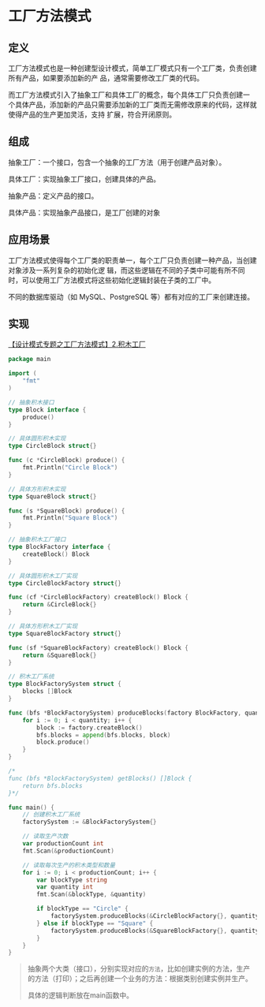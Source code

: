 # 工厂方法模式

## 定义

⼯⼚⽅法模式也是⼀种创建型设计模式，简单⼯⼚模式只有⼀个⼯⼚类，负责创建所有产品，如果要添加新的产 品，通常需要修改⼯⼚类的代码。

⽽⼯⼚⽅法模式引⼊了抽象⼯⼚和具体⼯⼚的概念，每个具体⼯⼚只负责创建⼀ 个具体产品，添加新的产品只需要添加新的⼯⼚类⽽⽆需修改原来的代码，这样就使得产品的⽣产更加灵活，⽀持 扩展，符合开闭原则。 

## 组成

抽象⼯⼚：⼀个接⼝，包含⼀个抽象的⼯⼚⽅法（⽤于创建产品对象）。 

具体⼯⼚：实现抽象⼯⼚接⼝，创建具体的产品。 

抽象产品：定义产品的接⼝。 

具体产品：实现抽象产品接⼝，是⼯⼚创建的对象

## 应用场景

⼯⼚⽅法模式使得每个⼯⼚类的职责单⼀，每个⼯⼚只负责创建⼀种产品，当创建对象涉及⼀系列复杂的初始化逻 辑，⽽这些逻辑在不同的⼦类中可能有所不同时，可以使⽤⼯⼚⽅法模式将这些初始化逻辑封装在⼦类的⼯⼚中。 

不同的数据库驱动（如 MySQL、PostgreSQL 等）都有对应的⼯⼚来创建连接。

## 实现

[【设计模式专题之工厂方法模式】2.积木工厂](https://kamacoder.com/problempage.php?pid=1076)

```go
package main

import (
	"fmt"
)

// 抽象积木接口
type Block interface {
	produce()
}

// 具体圆形积木实现
type CircleBlock struct{}

func (c *CircleBlock) produce() {
	fmt.Println("Circle Block")
}

// 具体方形积木实现
type SquareBlock struct{}

func (s *SquareBlock) produce() {
	fmt.Println("Square Block")
}

// 抽象积木工厂接口
type BlockFactory interface {
	createBlock() Block
}

// 具体圆形积木工厂实现
type CircleBlockFactory struct{}

func (cf *CircleBlockFactory) createBlock() Block {
	return &CircleBlock{}
}

// 具体方形积木工厂实现
type SquareBlockFactory struct{}

func (sf *SquareBlockFactory) createBlock() Block {
	return &SquareBlock{}
}

// 积木工厂系统
type BlockFactorySystem struct {
	blocks []Block
}

func (bfs *BlockFactorySystem) produceBlocks(factory BlockFactory, quantity int) {
	for i := 0; i < quantity; i++ {
		block := factory.createBlock()
		bfs.blocks = append(bfs.blocks, block)
		block.produce()
	}
}

/*
func (bfs *BlockFactorySystem) getBlocks() []Block {
	return bfs.blocks
}*/

func main() {
	// 创建积木工厂系统
	factorySystem := &BlockFactorySystem{}

	// 读取生产次数
	var productionCount int
	fmt.Scan(&productionCount)

	// 读取每次生产的积木类型和数量
	for i := 0; i < productionCount; i++ {
		var blockType string
		var quantity int
		fmt.Scan(&blockType, &quantity)

		if blockType == "Circle" {
			factorySystem.produceBlocks(&CircleBlockFactory{}, quantity)
		} else if blockType == "Square" {
			factorySystem.produceBlocks(&SquareBlockFactory{}, quantity)
		}
	}
}
```

> 抽象两个大类（接口），分别实现对应的`方法`，比如创建实例的方法，生产的方法（打印）；之后再创建一个业务的方法：根据类别创建实例并生产。
>
> 具体的逻辑判断放在main函数中。